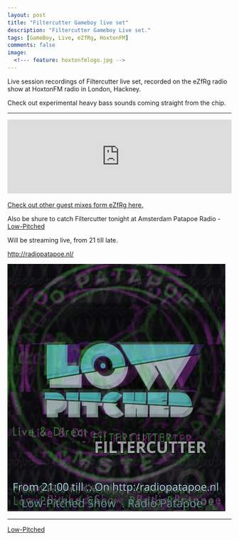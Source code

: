 ```yaml
---
layout: post
title: "Filtercutter Gameboy live set"
description: "Filtercutter Gameboy Live set."
tags: [GameBoy, Live, eZfRg, HoxtonFM]
comments: false
image:
  <!--- feature: hoxtonfmlogo.jpg -->
---
```


Live session recordings of Filtercutter live set, recorded on the eZfRg radio show at HoxtonFM radio in London, Hackney.

Check out experimental heavy bass sounds coming straight from the chip. 

---

<iframe width="100%" height="166" scrolling="no" frameborder="no" src="https://w.soundcloud.com/player/?url=https%3A//api.soundcloud.com/tracks/199482660&amp;color=ff5500&amp;auto_play=false&amp;hide_related=false&amp;show_comments=true&amp;show_user=true&amp;show_reposts=false"></iframe>

<a href="https://soundcloud.com/theeasyfrogsshow/" target="_blank">Check out other guest mixes form eZfRg here.</a>

Also be shure to catch Filtercutter tonight at Amsterdam Patapoe Radio - <a href="http://www.lowpitched.org/" target="_blank">Low-Pitched</a>

Will be streaming live, from 21 till late.

<a href="http://radiopatapoe.nl/" target="_blank">http://radiopatapoe.nl/</a>

<a href="http://radiopatapoe.nl/" target="_blank"><img src="/images/lpptpradio.jpg"></a>

---

<div markdown="0"><a href="https://www.facebook.com/LowPitchedPl3asure" target="_blank" class="btn btn-info">Low-Pitched</a></div>
